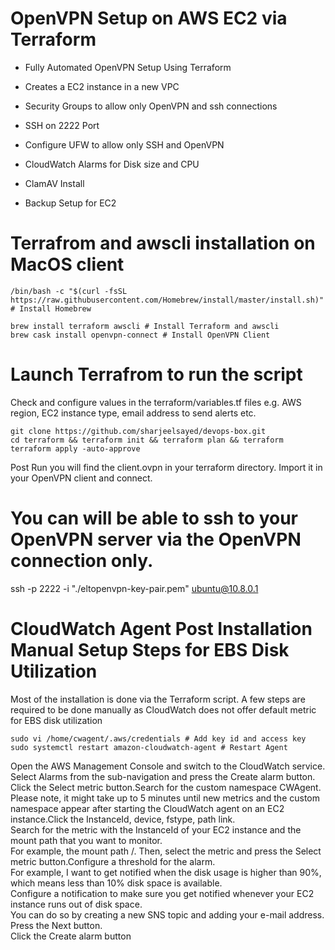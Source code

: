 # OpenVPN Setup on AWS EC2 via Terraform

- Fully Automated OpenVPN Setup Using Terraform

- Creates a EC2 instance in a new VPC

- Security Groups to allow only OpenVPN and ssh connections

- SSH on 2222 Port

- Configure UFW to allow only SSH and OpenVPN

- CloudWatch Alarms for Disk size and CPU

- ClamAV Install

- Backup Setup for EC2

# Terrafrom and awscli installation on MacOS client

```shell
/bin/bash -c "$(curl -fsSL https://raw.githubusercontent.com/Homebrew/install/master/install.sh)" # Install Homebrew

brew install terraform awscli # Install Terraform and awscli
brew cask install openvpn-connect # Install OpenVPN Client

```

# Launch Terrafrom to run the script

Check and configure values in the terraform/variables.tf files e.g. AWS region, EC2 instance type, email address to send alerts etc.

```shell
git clone https://github.com/sharjeelsayed/devops-box.git
cd terraform && terraform init && terraform plan && terraform terraform apply -auto-approve
```

Post Run you will find the client.ovpn in your terraform directory. Import it in your OpenVPN client and connect.

# You can will be able to ssh to your OpenVPN server via the OpenVPN connection only.

ssh -p 2222 -i "./eltopenvpn-key-pair.pem" ubuntu@10.8.0.1

# CloudWatch Agent Post Installation Manual Setup Steps for EBS Disk Utilization

Most of the installation is done via the Terraform script. A few steps are required to be done manually as CloudWatch does not offer default metric for EBS disk utilization

```shell
sudo vi /home/cwagent/.aws/credentials # Add key id and access key
sudo systemctl restart amazon-cloudwatch-agent # Restart Agent

```

Open the AWS Management Console and switch to the CloudWatch service.  
Select Alarms from the sub-navigation and press the Create alarm button.  
Click the Select metric button.Search for the custom namespace CWAgent.  
Please note, it might take up to 5 minutes until new metrics and the custom namespace appear after starting the CloudWatch agent on an EC2 instance.Click the InstanceId, device, fstype, path link.  
Search for the metric with the InstanceId of your EC2 instance and the mount path that you want to monitor.  
For example, the mount path /. Then, select the metric and press the Select metric button.Configure a threshold for the alarm.  
For example, I want to get notified when the disk usage is higher than 90%, which means less than 10% disk space is available.  
Configure a notification to make sure you get notified whenever your EC2 instance runs out of disk space.  
You can do so by creating a new SNS topic and adding your e-mail address.  
Press the Next button.  
Click the Create alarm button

